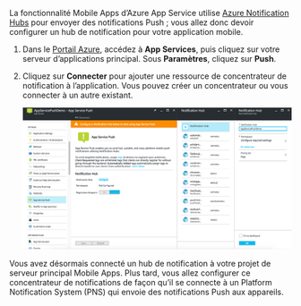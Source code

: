 La fonctionnalité Mobile Apps d’Azure App Service utilise [Azure Notification Hubs] pour envoyer des notifications Push ; vous allez donc devoir configurer un hub de notification pour votre application mobile.

1. Dans le [Portail Azure], accédez à **App Services**, puis cliquez sur votre serveur d’applications principal. Sous **Paramètres**, cliquez sur **Push**.
2. Cliquez sur **Connecter** pour ajouter une ressource de concentrateur de notification à l’application. Vous pouvez créer un concentrateur ou vous connecter à un autre existant.

    ![](./media/app-service-mobile-create-notification-hub/configure-hub-flow.png)

Vous avez désormais connecté un hub de notification à votre projet de serveur principal Mobile Apps. Plus tard, vous allez configurer ce concentrateur de notifications de façon qu’il se connecte à un Platform Notification System (PNS) qui envoie des notifications Push aux appareils.

[Portail Azure]: https://portal.azure.com/
[Azure Notification Hubs]: https://azure.microsoft.com/en-us/documentation/articles/notification-hubs-push-notification-overview/


<!--HONumber=Dec16_HO2-->


